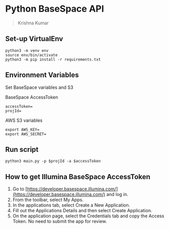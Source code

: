 # Python BaseSpace API
> Krishna Kumar

## Set-up VirtualEnv

```
python3 -m venv env
source env/bin/activate
python3 -m pip install -r requirements.txt
```

## Environment Variables

Set BaseSpace variables and S3

BaseSpace AccessToken
```
accessToken=
projId=
```

AWS S3 variables
```
export AWS_KEY=
export AWS_SECRET=
```


## Run script
```
python3 main.py -p $projId -a $accessToken
```

## How to get Illumina BaseSpace AccessToken

1. Go to [https://developer.basespace.illumina.com/](https://developer.basespace.illumina.com/) and log in.
2. From the toolbar, select My Apps.
3. In the applications tab, select Create a New Application.
4. Fill out the Applications Details and then select Create Application.
5. On the application page, select the Credentials tab and copy the Access Token. No need to submit the app for review.

